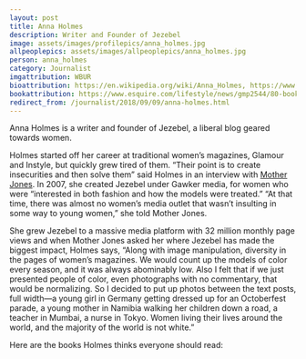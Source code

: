 ```yaml
---
layout: post
title: Anna Holmes
description: Writer and Founder of Jezebel
image: assets/images/profilepics/anna_holmes.jpg
allpeoplepics: assets/images/allpeoplepics/anna_holmes.jpg
person: anna_holmes
category: Journalist
imgattribution: WBUR
bioattribution: https://en.wikipedia.org/wiki/Anna_Holmes, https://www.motherjones.com/media/2013/10/anna-holmes-book-jezebel-interview/
bookattribution: https://www.esquire.com/lifestyle/news/gmp2544/80-books-every-person-should-read/
redirect_from: /journalist/2018/09/09/anna-holmes.html
---
```


Anna Holmes is a writer and founder of Jezebel, a liberal blog geared towards women.

Holmes started off her career at traditional women’s magazines, Glamour and Instyle, but quickly grew tired of them. “Their point is to create insecurities and then solve them” said Holmes in an interview with <a href="https://www.motherjones.com/media/2013/10/anna-holmes-book-jezebel-interview/">Mother Jones</a>. In 2007, she created Jezebel under Gawker media, for women who were “interested in both fashion and how the models were treated.” “At that time, there was almost no women’s media outlet that wasn’t insulting in some way to young women,” she told Mother Jones.

She grew Jezebel to a massive media platform with 32 million monthly page views and when Mother Jones asked her where Jezebel has made the biggest impact, Holmes says, “Along with image manipulation, diversity in the pages of women’s magazines. We would count up the models of color every season, and it was always abominably low. Also I felt that if we just presented people of color, even photographs with no commentary, that would be normalizing. So I decided to put up photos between the text posts, full width—a young girl in Germany getting dressed up for an Octoberfest parade, a young mother in Namibia walking her children down a road, a teacher in Mumbai, a nurse in Tokyo. Women living their lives around the world, and the majority of the world is not white.”  

Here are the books Holmes thinks everyone should read:






